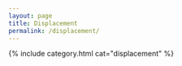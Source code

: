 ```yaml
---
layout: page
title: Displacement
permalink: /displacement/
---
```


{% include category.html cat="displacement"  %}
